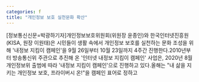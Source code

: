 ```yaml
---
categories: f
title: "개인정보 보호 실천문화 확산"
---
```

[정보통신신문=박광하기자]개인정보보호위원회(위원장 윤종인)와 한국인터넷진흥원(KISA, 원장 이원태)은 시민들이 생활 속에서 개인정보 보호를 실천하는 문화 조성을 위해 &#39;내정보 지킴이 캠페인&#39;을 9월 26일부터 10월 23일까지 4주간 진행한다.2010년부터 방송통신위 주관으로 추진해 온 &#39;인터넷 내정보 지킴이 캠페인&#39; 사업은, 2020년 8월 개인정보위 출범에 따라 &#39;내정보 지킴이 캠페인&#39;으로 진행하고 있다.올해는 "내 삶을 지키는 개인정보 보호, 프라이버시 온!"을 캠페인 표어로 정하고